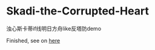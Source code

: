 # Skadi-the-Corrupted-Heart
浊心斯卡蒂if线明日方舟like反塔防demo

Finished, see on <a href="https://www.bilibili.com/video/BV18D4y1y7Pu/?spm_id_from=333.1007.top_right_bar_window_custom_collection.content.click" target="_blank">here</a>
